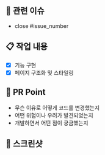 ## 🚩 관련 이슈
- close #issue_number

## 📋 작업 내용
- [x] 기능 구현
- [x] 페이지 구조화 및 스타일링

## 📌 PR Point
- 무슨 이유로 어떻게 코드를 변경했는지
- 어떤 위험이나 우려가 발견되었는지
- 개발하면서 어떤 점이 궁금했는지

## 📸 스크린샷
